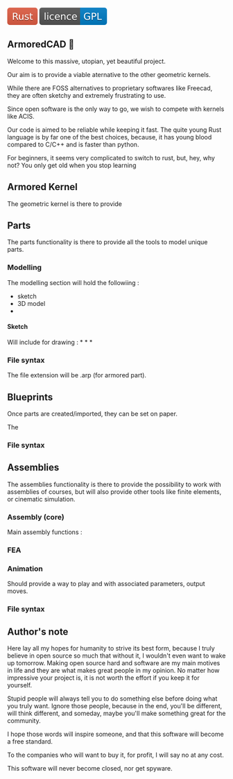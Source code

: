 [![en](https://github.com/heavymetalthings/ArmoredKernel/blob/main/assets/images/Rust.svg)]()
[![en](https://github.com/heavymetalthings/ArmoredKernel/blob/main/assets/images/licence%20GPL.svg)](https://github.com/heavymetalthings/ArmoredKernel/blob/main/LICENCE)

## ArmoredCAD :crab:

Welcome to this massive, utopian, yet beautiful project.

Our aim is to provide a viable aternative to the other geometric kernels.

While there are FOSS alternatives to proprietary softwares like Freecad, they are often sketchy and extremely frustrating to use.

Since open software is the only way to go, we wish to compete with kernels like ACIS.

Our code is aimed to be reliable while keeping it fast. The quite young Rust language is by far one of the best choices, because, it has young blood compared to C/C++ and is faster than python.

For beginners, it seems very complicated to switch to rust, but, hey, why not? You only get old when you stop learning 

## Armored Kernel

The geometric kernel is there to provide 

## Parts

The parts functionality is there to provide all the tools to model unique parts.

### Modelling

The modelling section will hold the followiing :
* sketch
* 3D model
* 

#### Sketch

Will include for drawing :
*
*
*


#### 

### File syntax

The file extension will be .arp (for armored part).

## Blueprints

Once parts are created/imported, they can be set on paper.

The 

### File syntax


## Assemblies

The assemblies functionality is there to provide the possibility to work with assemblies of courses, but will also provide other tools like finite elements, or cinematic simulation.

### Assembly (core)

Main assembly functions : 

### FEA

### Animation

Should provide a way to play and with associated parameters, output moves.

### File syntax


## Author's note

Here lay all my hopes for humanity to strive its best form, because I truly believe in open source so much that without it, I wouldn't even want to wake up tomorrow.
Making open source hard and software are my main motives in life and they are what makes great people in my opinion. No matter how impressive your project is, it is not worth the effort if you keep it for yourself.

Stupid people will always tell you to do something else before doing what you truly want. 
Ignore those people, because in the end, you'll be different, will think different, and someday, maybe you'll make something great for the community.

I hope those words will inspire someone, and that this software will become a free standard. 

To the companies who will want to buy it, for profit, I will say no at any cost.

This software will never become closed, nor get spyware.